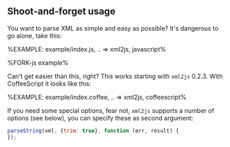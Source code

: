 
Shoot-and-forget usage
----------------------

You want to parse XML as simple and easy as possible? It's dangerous to go
alone, take this:

%EXAMPLE: example/index.js, .. => xml2js, javascript%

%FORK-js example%

Can't get easier than this, right? This works starting with `xml2js` 0.2.3.
With CoffeeScript it looks like this:

%EXAMPLE: example/index.coffee, .. => xml2js, coffeescript%

If you need some special options, fear not, `xml2js` supports a number of
options (see below), you can specify these as second argument:

```javascript
parseString(xml, {trim: true}, function (err, result) {
});
```
